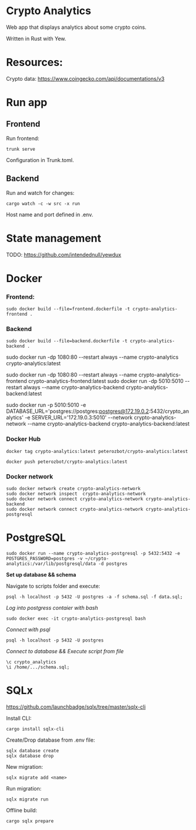 # Crypto Analytics

Web app that displays analytics about some crypto coins.

Written in Rust with Yew.

# Resources:

Crypto data:
https://www.coingecko.com/api/documentations/v3

# Run app
## Frontend
Run frontend:
```
trunk serve
```
Configuration in Trunk.toml.
## Backend
Run and watch for changes:
```
cargo watch -c -w src -x run
```
Host name and port defined in .env.

# State management
TODO: https://github.com/intendednull/yewdux

# Docker

### Frontend:
```
sudo docker build --file=frontend.dockerfile -t crypto-analytics-frontend .
```

### Backend
```
sudo docker build --file=backend.dockerfile -t crypto-analytics-backend .
```

sudo docker run -dp 1080:80 --restart always --name crypto-analytics crypto-analytics:latest

sudo docker run -dp 1080:80 --restart always --name crypto-analytics-frontend crypto-analytics-frontend:latest
sudo docker run -dp 5010:5010 --restart always --name crypto-analytics-backend crypto-analytics-backend:latest


sudo docker run -p 5010:5010 -e DATABASE_URL='postgres://postgres:postgres@172.19.0.2:5432/crypto_analytics' -e SERVER_URL='172.19.0.3:5010' --network crypto-analytics-network --name crypto-analytics-backend crypto-analytics-backend:latest

### Docker Hub
```
docker tag crypto-analytics:latest peterozbot/crypto-analytics:latest

docker push peterozbot/crypto-analytics:latest
```

### Docker network

```
sudo docker network create crypto-analytics-network
sudo docker network inspect  crypto-analytics-network
sudo docker network connect crypto-analytics-network crypto-analytics-backend
sudo docker network connect crypto-analytics-network crypto-analytics-postgresql
```
# PostgreSQL

```
sudo docker run --name crypto-analytics-postgresql -p 5432:5432 -e POSTGRES_PASSWORD=postgres -v ~/crypto-analytics:/var/lib/postgresql/data -d postgres
```
**Set up database && schema**

Navigate to scripts folder and execute:
```
psql -h localhost -p 5432 -U postgres -a -f schema.sql -f data.sql;
```

*Log into postgress contaier with bash*
```
sudo docker exec -it crypto-analytics-postgresql bash
```
*Connect with psql*
```
psql -h localhost -p 5432 -U postgres
```
*Connect to database && Execute script from file*
```
\c crypto_analytics
\i /home/.../schema.sql;
```

# SQLx

https://github.com/launchbadge/sqlx/tree/master/sqlx-cli

Install CLI:
```
cargo install sqlx-cli
```

Create/Drop database from .env file:
```
sqlx database create
sqlx database drop
```

New migration:
```
sqlx migrate add <name>
```

Run migration:
```
sqlx migrate run
```

Offline build:
```
cargo sqlx prepare
```